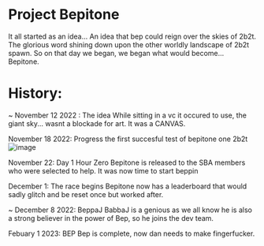 # Project Bepitone

It all started as an idea... An idea that bep could reign over the skies of 2b2t. The glorious word shining down upon the other worldly landscape of 2b2t spawn. So on that day we began, we began what would become... Bepitone.


# History:

~ November 12 2022 : The idea
While sitting in a vc it occured to use, the giant sky... wasnt a blockade for art. It was a CANVAS. 

November 18 2022: Progress
the first succesful test of bepitone one 2b2t
![image](https://user-images.githubusercontent.com/53373788/216406268-92a84e2c-89d0-486d-b6a4-59f5b13b401a.png)

November 22: Day 1 Hour Zero
Bepitone is released to the SBA members who were selected to help. It was now time to start beppin

December 1: The race begins
Bepitone now has a leaderboard that would sadly glitch and be reset once but worked after.

~ December 8 2022: BeppaJ
BabbaJ is a genious as we all know he is also a strong believer in the power of Bep, so he joins the dev team.

Febuary 1 2023: BEP
Bep is complete, now dan needs to make fingerfucker.
